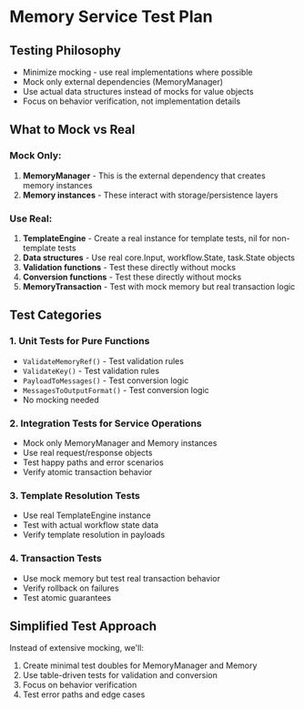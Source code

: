 # Memory Service Test Plan

## Testing Philosophy

- Minimize mocking - use real implementations where possible
- Mock only external dependencies (MemoryManager)
- Use actual data structures instead of mocks for value objects
- Focus on behavior verification, not implementation details

## What to Mock vs Real

### Mock Only:

1. **MemoryManager** - This is the external dependency that creates memory instances
2. **Memory instances** - These interact with storage/persistence layers

### Use Real:

1. **TemplateEngine** - Create a real instance for template tests, nil for non-template tests
2. **Data structures** - Use real core.Input, workflow.State, task.State objects
3. **Validation functions** - Test these directly without mocks
4. **Conversion functions** - Test these directly without mocks
5. **MemoryTransaction** - Test with mock memory but real transaction logic

## Test Categories

### 1. Unit Tests for Pure Functions

- `ValidateMemoryRef()` - Test validation rules
- `ValidateKey()` - Test validation rules
- `PayloadToMessages()` - Test conversion logic
- `MessagesToOutputFormat()` - Test conversion logic
- No mocking needed

### 2. Integration Tests for Service Operations

- Mock only MemoryManager and Memory instances
- Use real request/response objects
- Test happy paths and error scenarios
- Verify atomic transaction behavior

### 3. Template Resolution Tests

- Use real TemplateEngine instance
- Test with actual workflow state data
- Verify template resolution in payloads

### 4. Transaction Tests

- Use mock memory but test real transaction behavior
- Verify rollback on failures
- Test atomic guarantees

## Simplified Test Approach

Instead of extensive mocking, we'll:

1. Create minimal test doubles for MemoryManager and Memory
2. Use table-driven tests for validation and conversion
3. Focus on behavior verification
4. Test error paths and edge cases
